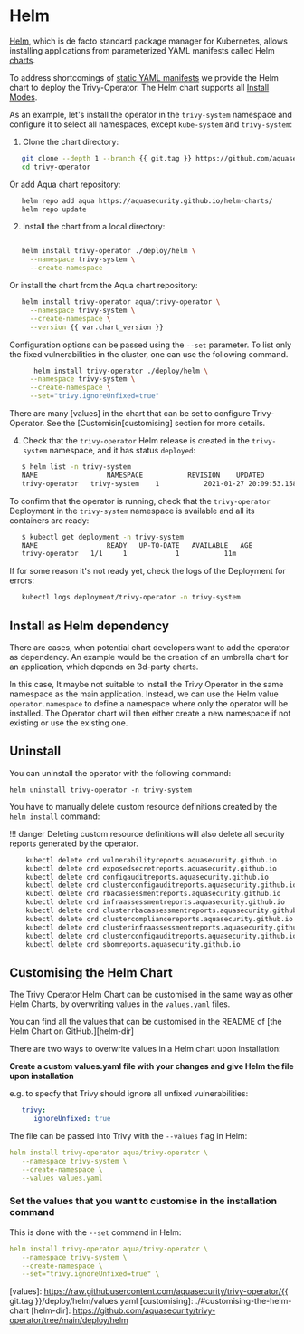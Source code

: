 # Helm

[Helm], which is de facto standard package manager for Kubernetes, allows installing applications from parameterized
YAML manifests called Helm [charts].

To address shortcomings of [static YAML manifests](./kubectl.md) we provide the Helm chart to deploy the Trivy-Operator.
The Helm chart supports all [Install Modes](./configuration.md#install-modes).

As an example, let's install the operator in the `trivy-system` namespace and configure it to select all namespaces,
except `kube-system` and `trivy-system`:

1. Clone the chart directory:

```sh
   git clone --depth 1 --branch {{ git.tag }} https://github.com/aquasecurity/trivy-operator.git
   cd trivy-operator
```

   Or add Aqua chart repository:

```sh
   helm repo add aqua https://aquasecurity.github.io/helm-charts/
   helm repo update
```

2. Install the chart from a local directory:

```sh

   helm install trivy-operator ./deploy/helm \
     --namespace trivy-system \
     --create-namespace 
```

   Or install the chart from the Aqua chart repository:

```sh
   helm install trivy-operator aqua/trivy-operator \
     --namespace trivy-system \
     --create-namespace \
     --version {{ var.chart_version }}
```

   Configuration options can be passed using the `--set` parameter. To list only the fixed vulnerabilities in the cluster, one can use the following command.

```sh
      helm install trivy-operator ./deploy/helm \
     --namespace trivy-system \
     --create-namespace \
     --set="trivy.ignoreUnfixed=true"
```

   There are many [values] in the chart that can be set to configure Trivy-Operator. See the [Customisin[customising] section for more details.

4. Check that the `trivy-operator` Helm release is created in the `trivy-system` namespace, and it has status
   `deployed`:

```sh
   $ helm list -n trivy-system
   NAME              	NAMESPACE         	REVISION	UPDATED                             	STATUS  	CHART                   	APP VERSION
   trivy-operator	trivy-system	1       	2021-01-27 20:09:53.158961 +0100 CET	deployed	trivy-operator-{{ var.chart_version }}	{{ git.tag[1:] }}
```

   To confirm that the operator is running, check that the `trivy-operator` Deployment in the `trivy-system`
   namespace is available and all its containers are ready:

```sh
   $ kubectl get deployment -n trivy-system
   NAME                 READY   UP-TO-DATE   AVAILABLE   AGE
   trivy-operator   1/1     1            1           11m
```

   If for some reason it's not ready yet, check the logs of the Deployment for errors:
  
```sh
   kubectl logs deployment/trivy-operator -n trivy-system
```

## Install as Helm dependency

There are cases, when potential chart developers want to add the operator as dependency. An example would be the creation of an umbrella chart for an application, which depends on 3d-party charts.

In this case, It maybe not suitable to install the Trivy Operator in the same namespace as the main application. Instead, we can use the Helm value `operator.namespace` to define a namespace where only the operator will be installed. The Operator chart will then either create a new namespace if not existing or use the existing one.

## Uninstall

You can uninstall the operator with the following command:

```
helm uninstall trivy-operator -n trivy-system
```

You have to manually delete custom resource definitions created by the `helm install` command:

!!! danger
    Deleting custom resource definitions will also delete all security reports generated by the operator.

```sh
    kubectl delete crd vulnerabilityreports.aquasecurity.github.io
    kubectl delete crd exposedsecretreports.aquasecurity.github.io
    kubectl delete crd configauditreports.aquasecurity.github.io
    kubectl delete crd clusterconfigauditreports.aquasecurity.github.io
    kubectl delete crd rbacassessmentreports.aquasecurity.github.io
    kubectl delete crd infraassessmentreports.aquasecurity.github.io
    kubectl delete crd clusterrbacassessmentreports.aquasecurity.github.io
    kubectl delete crd clustercompliancereports.aquasecurity.github.io
    kubectl delete crd clusterinfraassessmentreports.aquasecurity.github.io
    kubectl delete crd clusterconfigauditreports.aquasecurity.github.io
    kubectl delete crd sbomreports.aquasecurity.github.io
```

## Customising the Helm Chart

The Trivy Operator Helm Chart can be customised in the same way as other Helm Charts, by overwriting values in the `values.yaml` files.

You can find all the values that can be customised in the README of [the Helm Chart on GitHub.][helm-dir]

There are two ways to overwrite values in a Helm chart upon installation:

**Create a custom values.yaml file with your changes and give Helm the file upon installation**

   e.g. to specfy that Trivy should ignore all unfixed vulnerabilities:

```yaml
   trivy:
      ignoreUnfixed: true
```

   The file can be passed into Trivy with the `--values` flag in Helm:

   ```yaml
   helm install trivy-operator aqua/trivy-operator \
      --namespace trivy-system \
      --create-namespace \
      --values values.yaml
   ```

### Set the values that you want to customise in the installation command

   This is done with the `--set` command in Helm:

   ```yaml
   helm install trivy-operator aqua/trivy-operator \
      --namespace trivy-system \
      --create-namespace \
      --set="trivy.ignoreUnfixed=true" \
   ```

[Helm]: https://helm.sh/
[charts]: https://helm.sh/docs/topics/charts/
[values]: https://raw.githubusercontent.com/aquasecurity/trivy-operator/{{ git.tag }}/deploy/helm/values.yaml
[customising]: ./#customising-the-helm-chart
[helm-dir]: https://github.com/aquasecurity/trivy-operator/tree/main/deploy/helm
